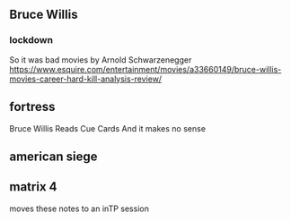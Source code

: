 ## Bruce Willis
### lockdown
So it was bad movies by Arnold Schwarzenegger
https://www.esquire.com/entertainment/movies/a33660149/bruce-willis-movies-career-hard-kill-analysis-review/

## fortress
Bruce Willis Reads Cue Cards
And it makes no sense

## american siege

## matrix 4
moves these notes to an inTP session
